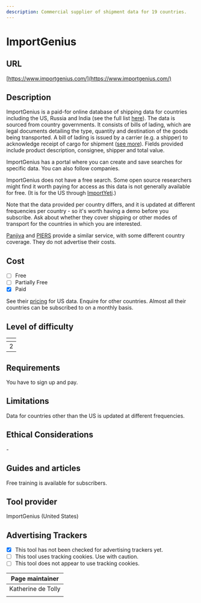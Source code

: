 ```yaml
---
description: Commercial supplier of shipment data for 19 countries.
---
```


# ImportGenius

## URL

[https://www.importgenius.com/](https://www.importgenius.com/)

## Description

ImportGenius is a paid-for online database of shipping data for countries including the US, Russia and India (see the full list [here](https://www.importgenius.com/how-it-works)). The data is sourced from country governments. It consists of bills of lading, which are legal documents detailing the type, quantity and destination of the goods being transported.    A bill of lading is issued by a carrier (e.g. a shipper) to acknowledge receipt of cargo for shipment ([see more](https://en.wikipedia.org/wiki/Bill_of_lading)). Fields provided include product description, consignee, shipper and total value.

ImportGenius has a portal where you can create and save searches for specific data. You can also follow companies.

ImportGenius does not have a free search. Some open source researchers might find it worth paying for access as this data is not generally available for free. (It is for the US through [ImportYeti](https://app.gitbook.com/o/WQpOq5ZFue4N6m65QCJq/s/GJyHaCYBR6gnNIW1tHhY/).)

Note that the data provided per country differs, and it is updated at different frequencies per country - so it's worth having a demo before you subscribe. Ask about whether they cover shipping or other modes of transport for the countries in which you are interested.

[Panjiva](https://panjiva.com/) and [PIERS](https://www.spglobal.com/market-intelligence/en/solutions/products/piers) provide a similar service, with some different country coverage. They do not advertise their costs.

## Cost

* [ ] Free
* [ ] Partially Free
* [x] Paid

See their [pricing](https://www.importgenius.com/pricing) for US data. Enquire for other countries. Almost all their countries can be subscribed to on a monthly basis.

## Level of difficulty

<table><thead><tr><th data-type="rating" data-max="5"></th></tr></thead><tbody><tr><td>2</td></tr></tbody></table>

## Requirements

You have to sign up and pay.

## Limitations

Data for countries other than the US is updated at different frequencies.

## Ethical Considerations

\-

## Guides and articles

Free training is available for subscribers.

## Tool provider

ImportGenius (United States)

## Advertising Trackers

* [x] This tool has not been checked for advertising trackers yet.
* [ ] This tool uses tracking cookies. Use with caution.
* [ ] This tool does not appear to use tracking cookies.

| Page maintainer    |
| ------------------ |
| Katherine de Tolly |
|                    |
